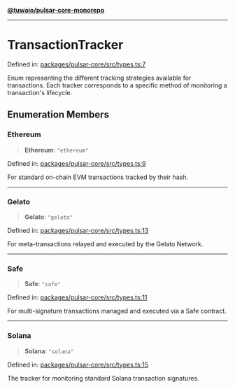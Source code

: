 [**@tuwaio/pulsar-core-monorepo**](../../../README.md)

***

# TransactionTracker

Defined in: [packages/pulsar-core/src/types.ts:7](https://github.com/TuwaIO/pulsar-core/blob/bd243081cfac3514cecc42c6ca9541dfa17dbe6e/packages/pulsar-core/src/types.ts#L7)

Enum representing the different tracking strategies available for transactions.
Each tracker corresponds to a specific method of monitoring a transaction's lifecycle.

## Enumeration Members

### Ethereum

> **Ethereum**: `"ethereum"`

Defined in: [packages/pulsar-core/src/types.ts:9](https://github.com/TuwaIO/pulsar-core/blob/bd243081cfac3514cecc42c6ca9541dfa17dbe6e/packages/pulsar-core/src/types.ts#L9)

For standard on-chain EVM transactions tracked by their hash.

***

### Gelato

> **Gelato**: `"gelato"`

Defined in: [packages/pulsar-core/src/types.ts:13](https://github.com/TuwaIO/pulsar-core/blob/bd243081cfac3514cecc42c6ca9541dfa17dbe6e/packages/pulsar-core/src/types.ts#L13)

For meta-transactions relayed and executed by the Gelato Network.

***

### Safe

> **Safe**: `"safe"`

Defined in: [packages/pulsar-core/src/types.ts:11](https://github.com/TuwaIO/pulsar-core/blob/bd243081cfac3514cecc42c6ca9541dfa17dbe6e/packages/pulsar-core/src/types.ts#L11)

For multi-signature transactions managed and executed via a Safe contract.

***

### Solana

> **Solana**: `"solana"`

Defined in: [packages/pulsar-core/src/types.ts:15](https://github.com/TuwaIO/pulsar-core/blob/bd243081cfac3514cecc42c6ca9541dfa17dbe6e/packages/pulsar-core/src/types.ts#L15)

The tracker for monitoring standard Solana transaction signatures.
